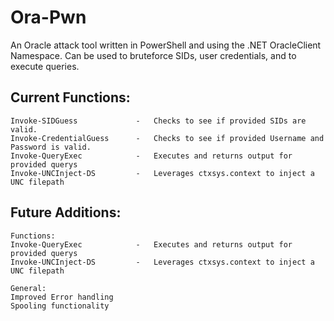 # Ora-Pwn
An Oracle attack tool written in PowerShell and using the .NET OracleClient Namespace. Can be used to bruteforce SIDs, user credentials, and to execute queries.


## Current Functions:
    Invoke-SIDGuess             -   Checks to see if provided SIDs are valid.
    Invoke-CredentialGuess      -   Checks to see if provided Username and Password is valid.
    Invoke-QueryExec            -   Executes and returns output for provided querys
    Invoke-UNCInject-DS         -   Leverages ctxsys.context to inject a UNC filepath

## Future Additions:
    Functions:
    Invoke-QueryExec            -   Executes and returns output for provided querys
    Invoke-UNCInject-DS         -   Leverages ctxsys.context to inject a UNC filepath
    
    General:
    Improved Error handling
    Spooling functionality

